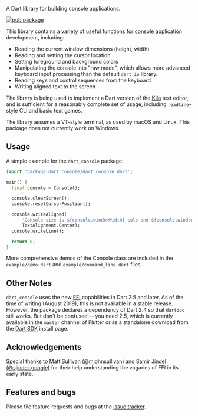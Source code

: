 A Dart library for building console applications.

[![pub package](https://img.shields.io/pub/v/dart_console.svg)](https://pub.dev/packages/dart_console)

This library contains a variety of useful functions for console application
development, including:

 - Reading the current window dimensions (height, width)
 - Reading and setting the cursor location
 - Setting foreground and background colors
 - Manipulating the console into "raw mode", which allows more advanced
   keyboard input processing than the default `dart:io` library.
 - Reading keys and control sequences from the keyboard
 - Writing aligned text to the screen

The library is being used to implement a Dart version of the [Kilo][kilo] text
editor, and is sufficient for a reasonably complete set of usage, including
`readline`-style CLI and basic text games.

The library assumes a VT-style terminal, as used by macOS and Linux. This
package does not currently work on Windows.

## Usage

A simple example for the `dart_console` package:
```dart
import 'package:dart_console/dart_console.dart';

main() {
  final console = Console();

  console.clearScreen();
  console.resetCursorPosition();

  console.writeAligned(
      'Console size is ${console.windowWidth} cols and ${console.windowHeight} rows.',
      TextAlignment.Center);
  console.writeLine();

  return 0;
}
```

More comprehensive demos of the Console class are included in the 
`example/demo.dart` and `example/command_line.dart` files.

## Other Notes

`dart_console` uses the new [FFI][FFI] capabilities in Dart 2.5 and later. As of
the time of writing (August 2019), this is not available in a stable release.
However, the package declares a dependency of Dart 2.4 so that `dartdoc` still
works. But don't be confused -- you need 2.5, which is currently available
in the `master` channel of Flutter or as a standalone download from the
[Dart SDK][dart] install page.

## Acknowledgements

Special thanks to [Matt Sullivan (@mjohnsullivan)][@mjohnsullivan] and 
[Samir Jindel (@sjindel-google)][@sjindel-google] for their help understanding
the vagaries of FFI in its early state.

## Features and bugs

Please file feature requests and bugs at the [issue tracker][tracker].

[kilo]: https://github.com/antirez/kilo
[dart_kilo]: https://github.com/timsneath/dart_kilo
[FFI]: https://dart.dev/server/c-interop
[tracker]: https://github.com/timsneath/dart_console/issues
[@mjohnsullivan]: https://github.com/mjohnsullivan
[@sjindel-google]: https://github.com/sjindel-google
[dart]: https://dart.dev/get-dart